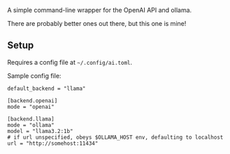 A simple command-line wrapper for the OpenAI API and ollama.

There are probably better ones out there, but this one is mine!

## Setup

Requires a config file at `~/.config/ai.toml`.

Sample config file:

```
default_backend = "llama"

[backend.openai]
mode = "openai"

[backend.llama]
mode = "ollama"
model = "llama3.2:1b"
# if url unspecified, obeys $OLLAMA_HOST env, defaulting to localhost
url = "http://somehost:11434"
```
